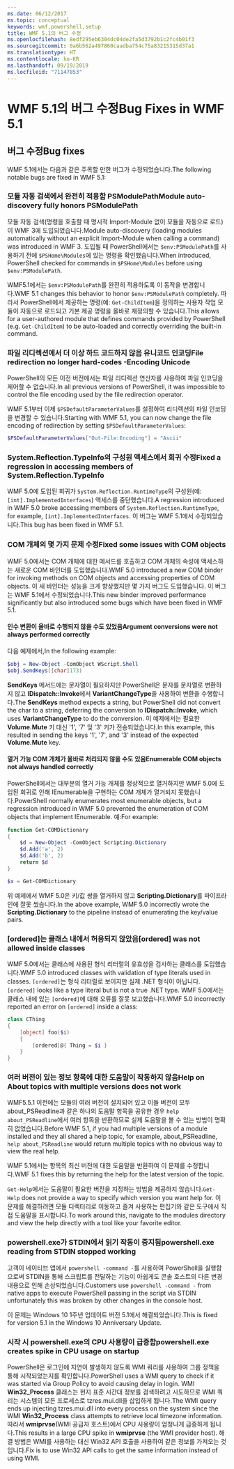 ```yaml
---
ms.date: 06/12/2017
ms.topic: conceptual
keywords: wmf,powershell,setup
title: WMF 5.1의 버그 수정
ms.openlocfilehash: 8edf295eb6304dc04de2fa5d3792b1c2fc4b01f3
ms.sourcegitcommit: 0a6b562a497860caadba754c75a83215315d37a1
ms.translationtype: HT
ms.contentlocale: ko-KR
ms.lasthandoff: 09/19/2019
ms.locfileid: "71147853"
---
```

# <a name="bug-fixes-in-wmf-51"></a><span data-ttu-id="15d25-103">WMF 5.1의 버그 수정</span><span class="sxs-lookup"><span data-stu-id="15d25-103">Bug Fixes in WMF 5.1</span></span>

## <a name="bug-fixes"></a><span data-ttu-id="15d25-104">버그 수정</span><span class="sxs-lookup"><span data-stu-id="15d25-104">Bug fixes</span></span>

<span data-ttu-id="15d25-105">WMF 5.1에서는 다음과 같은 주목할 만한 버그가 수정되었습니다.</span><span class="sxs-lookup"><span data-stu-id="15d25-105">The following notable bugs are fixed in WMF 5.1:</span></span>

### <a name="module-auto-discovery-fully-honors-psmodulepath"></a><span data-ttu-id="15d25-106">모듈 자동 검색에서 완전히 적용함 PSModulePath</span><span class="sxs-lookup"><span data-stu-id="15d25-106">Module auto-discovery fully honors PSModulePath</span></span>

<span data-ttu-id="15d25-107">모듈 자동 검색(명령을 호출할 때 명시적 Import-Module 없이 모듈을 자동으로 로드)이 WMF 3에 도입되었습니다.</span><span class="sxs-lookup"><span data-stu-id="15d25-107">Module auto-discovery (loading modules automatically without an explicit Import-Module when calling a command) was introduced in WMF 3.</span></span> <span data-ttu-id="15d25-108">도입될 때 PowerShell에서는 `$env:PSModulePath`를 사용하기 전에 `$PSHome\Modules`에 있는 명령을 확인했습니다.</span><span class="sxs-lookup"><span data-stu-id="15d25-108">When introduced, PowerShell checked for commands in `$PSHome\Modules` before using `$env:PSModulePath`.</span></span>

<span data-ttu-id="15d25-109">WMF5.1에서는 `$env:PSModulePath`를 완전히 적용하도록 이 동작을 변경합니다.</span><span class="sxs-lookup"><span data-stu-id="15d25-109">WMF 5.1 changes this behavior to honor `$env:PSModulePath` completely.</span></span> <span data-ttu-id="15d25-110">따라서 PowerShell에서 제공하는 명령(예: `Get-ChildItem`)을 정의하는 사용자 작업 모듈이 자동으로 로드되고 기본 제공 명령을 올바로 재정의할 수 있습니다.</span><span class="sxs-lookup"><span data-stu-id="15d25-110">This allows for a user-authored module that defines commands provided by PowerShell (e.g. `Get-ChildItem`) to be auto-loaded and correctly overriding the built-in command.</span></span>

### <a name="file-redirection-no-longer-hard-codes--encoding-unicode"></a><span data-ttu-id="15d25-111">파일 리디렉션에서 더 이상 하드 코드하지 않음 유니코드 인코딩</span><span class="sxs-lookup"><span data-stu-id="15d25-111">File redirection no longer hard-codes -Encoding Unicode</span></span>

<span data-ttu-id="15d25-112">PowerShell의 모든 이전 버전에서는 파일 리디렉션 연산자를 사용하여 파일 인코딩을 제어할 수 없습니다.</span><span class="sxs-lookup"><span data-stu-id="15d25-112">In all previous versions of PowerShell, it was impossible to control the file encoding used by the file redirection operator.</span></span>

<span data-ttu-id="15d25-113">WMF 5.1부터 이제 `$PSDefaultParameterValues`를 설정하여 리디렉션의 파일 인코딩을 변경할 수 있습니다.</span><span class="sxs-lookup"><span data-stu-id="15d25-113">Starting with WMF 5.1, you can now change the file encoding of redirection by setting `$PSDefaultParameterValues`:</span></span>

```powershell
$PSDefaultParameterValues["Out-File:Encoding"] = "Ascii"
```

### <a name="fixed-a-regression-in-accessing-members-of-systemreflectiontypeinfo"></a><span data-ttu-id="15d25-114">System.Reflection.TypeInfo의 구성원 액세스에서 회귀 수정</span><span class="sxs-lookup"><span data-stu-id="15d25-114">Fixed a regression in accessing members of System.Reflection.TypeInfo</span></span>

<span data-ttu-id="15d25-115">WMF 5.0에 도입된 회귀가 `System.Reflection.RuntimeType`의 구성원(예: `[int].ImplementedInterfaces`) 액세스를 중단했습니다.</span><span class="sxs-lookup"><span data-stu-id="15d25-115">A regression introduced in WMF 5.0 broke accessing members of `System.Reflection.RuntimeType`, for example, `[int].ImplementedInterfaces`.</span></span> <span data-ttu-id="15d25-116">이 버그는 WMF 5.1에서 수정되었습니다.</span><span class="sxs-lookup"><span data-stu-id="15d25-116">This bug has been fixed in WMF 5.1.</span></span>

### <a name="fixed-some-issues-with-com-objects"></a><span data-ttu-id="15d25-117">COM 개체의 몇 가지 문제 수정</span><span class="sxs-lookup"><span data-stu-id="15d25-117">Fixed some issues with COM objects</span></span>

<span data-ttu-id="15d25-118">WMF 5.0에서는 COM 개체에 대한 메서드를 호출하고 COM 개체의 속성에 액세스하는 새로운 COM 바인더를 도입했습니다.</span><span class="sxs-lookup"><span data-stu-id="15d25-118">WMF 5.0 introduced a new COM binder for invoking methods on COM objects and accessing properties of COM objects.</span></span> <span data-ttu-id="15d25-119">이 새 바인더는 성능을 크게 향상했지만 몇 가지 버그도 도입했습니다. 이 버그는 WMF 5.1에서 수정되었습니다.</span><span class="sxs-lookup"><span data-stu-id="15d25-119">This new binder improved performance significantly but also introduced some bugs which have been fixed in WMF 5.1.</span></span>

#### <a name="argument-conversions-were-not-always-performed-correctly"></a><span data-ttu-id="15d25-120">인수 변환이 올바로 수행되지 않을 수도 있었음</span><span class="sxs-lookup"><span data-stu-id="15d25-120">Argument conversions were not always performed correctly</span></span>

<span data-ttu-id="15d25-121">다음 예제에서,</span><span class="sxs-lookup"><span data-stu-id="15d25-121">In the following example:</span></span>

```powershell
$obj = New-Object -ComObject WScript.Shell
$obj.SendKeys([char]173)
```

<span data-ttu-id="15d25-122">**SendKeys** 메서드에는 문자열이 필요하지만 PowerShell은 문자를 문자열로 변환하지 않고 **IDispatch::Invoke**에서 **VariantChangeType**을 사용하여 변환을 수행합니다.</span><span class="sxs-lookup"><span data-stu-id="15d25-122">The **SendKeys** method expects a string, but PowerShell did not convert the char to a string, deferring the conversion to **IDispatch::Invoke**, which uses **VariantChangeType** to do the conversion.</span></span> <span data-ttu-id="15d25-123">이 예제에서는 필요한 **Volume.Mute** 키 대신 '1', '7' 및 '3' 키가 전송되었습니다.</span><span class="sxs-lookup"><span data-stu-id="15d25-123">In this example, this resulted in sending the keys '1', '7', and '3' instead of the expected **Volume.Mute** key.</span></span>

#### <a name="enumerable-com-objects-not-always-handled-correctly"></a><span data-ttu-id="15d25-124">열거 가능 COM 개체가 올바로 처리되지 않을 수도 있음</span><span class="sxs-lookup"><span data-stu-id="15d25-124">Enumerable COM objects not always handled correctly</span></span>

<span data-ttu-id="15d25-125">PowerShell에서는 대부분의 열거 가능 개체를 정상적으로 열거하지만 WMF 5.0에 도입된 회귀로 인해 IEnumerable을 구현하는 COM 개체가 열거되지 못했습니다.</span><span class="sxs-lookup"><span data-stu-id="15d25-125">PowerShell normally enumerates most enumerable objects, but a regression introduced in WMF 5.0 prevented the enumeration of COM objects that implement IEnumerable.</span></span> <span data-ttu-id="15d25-126">예:</span><span class="sxs-lookup"><span data-stu-id="15d25-126">For example:</span></span>

```powershell
function Get-COMDictionary
{
    $d = New-Object -ComObject Scripting.Dictionary
    $d.Add('a', 2)
    $d.Add('b', 2)
    return $d
}

$x = Get-COMDictionary
```

<span data-ttu-id="15d25-127">위 예제에서 WMF 5.0은 키/값 쌍을 열거하지 않고 **Scripting.Dictionary**를 파이프라인에 잘못 썼습니다.</span><span class="sxs-lookup"><span data-stu-id="15d25-127">In the above example, WMF 5.0 incorrectly wrote the **Scripting.Dictionary** to the pipeline instead of enumerating the key/value pairs.</span></span>

### <a name="ordered-was-not-allowed-inside-classes"></a><span data-ttu-id="15d25-128">[ordered]는 클래스 내에서 허용되지 않았음</span><span class="sxs-lookup"><span data-stu-id="15d25-128">[ordered] was not allowed inside classes</span></span>

<span data-ttu-id="15d25-129">WMF 5.0에서는 클래스에 사용된 형식 리터럴의 유효성을 검사하는 클래스를 도입했습니다.</span><span class="sxs-lookup"><span data-stu-id="15d25-129">WMF 5.0 introduced classes with validation of type literals used in classes.</span></span> <span data-ttu-id="15d25-130">`[ordered]`는 형식 리터럴로 보이지만 실제 .NET 형식이 아닙니다.</span><span class="sxs-lookup"><span data-stu-id="15d25-130">`[ordered]` looks like a type literal but is not a true .NET type.</span></span> <span data-ttu-id="15d25-131">WMF 5.0에서는 클래스 내에 있는 `[ordered]`에 대해 오류를 잘못 보고했습니다.</span><span class="sxs-lookup"><span data-stu-id="15d25-131">WMF 5.0 incorrectly reported an error on `[ordered]` inside a class:</span></span>

```powershell
class CThing
{
    [object] foo($i)
    {
        [ordered]@{ Thing = $i }
    }
}
```

### <a name="help-on-about-topics-with-multiple-versions-does-not-work"></a><span data-ttu-id="15d25-132">여러 버전이 있는 정보 항목에 대한 도움말이 작동하지 않음</span><span class="sxs-lookup"><span data-stu-id="15d25-132">Help on About topics with multiple versions does not work</span></span>

<span data-ttu-id="15d25-133">WMF5.5.1 이전에는 모듈의 여러 버전이 설치되어 있고 이들 버전이 모두 about_PSReadline과 같은 하나의 도움말 항목을 공유한 경우 `help about_PSReadline`에서 여러 항목을 반환하므로 실제 도움말을 볼 수 있는 방법이 명확히 없었습니다.</span><span class="sxs-lookup"><span data-stu-id="15d25-133">Before WMF 5.1, if you had multiple versions of a module installed and they all shared a help topic, for example, about_PSReadline, `help about_PSReadline` would return multiple topics with no obvious way to view the real help.</span></span>

<span data-ttu-id="15d25-134">WMF 5.1에서는 항목의 최신 버전에 대한 도움말을 반환하여 이 문제를 수정합니다.</span><span class="sxs-lookup"><span data-stu-id="15d25-134">WMF 5.1 fixes this by returning the help for the latest version of the topic.</span></span>

<span data-ttu-id="15d25-135">`Get-Help`에서는 도움말이 필요한 버전을 지정하는 방법을 제공하지 않습니다.</span><span class="sxs-lookup"><span data-stu-id="15d25-135">`Get-Help` does not provide a way to specify which version you want help for.</span></span> <span data-ttu-id="15d25-136">이 문제를 해결하려면 모듈 디렉터리로 이동하고 즐겨 사용하는 편집기와 같은 도구에서 직접 도움말을 표시합니다.</span><span class="sxs-lookup"><span data-stu-id="15d25-136">To work around this, navigate to the modules directory and view the help directly with a tool like your favorite editor.</span></span>

### <a name="powershellexe-reading-from-stdin-stopped-working"></a><span data-ttu-id="15d25-137">powershell.exe가 STDIN에서 읽기 작동이 중지됨</span><span class="sxs-lookup"><span data-stu-id="15d25-137">powershell.exe reading from STDIN stopped working</span></span>

<span data-ttu-id="15d25-138">고객이 네이티브 앱에서 `powershell -command -`를 사용하여 PowerShell을 실행함으로써 STDIN을 통해 스크립트를 전달하는 기능이 아쉽게도 콘솔 호스트의 다른 변경 내용으로 인해 손상되었습니다.</span><span class="sxs-lookup"><span data-stu-id="15d25-138">Customers use `powershell -command -` from native apps to execute PowerShell passing in the script via STDIN unfortunately this was broken by other changes in the console host.</span></span>

<span data-ttu-id="15d25-139">이 문제는 Windows 10 1주년 업데이트 버전 5.1에서 해결되었습니다.</span><span class="sxs-lookup"><span data-stu-id="15d25-139">This is fixed for version 5.1 in the Windows 10 Anniversary Update.</span></span>

### <a name="powershellexe-creates-spike-in-cpu-usage-on-startup"></a><span data-ttu-id="15d25-140">시작 시 powershell.exe의 CPU 사용량이 급증함</span><span class="sxs-lookup"><span data-stu-id="15d25-140">powershell.exe creates spike in CPU usage on startup</span></span>

<span data-ttu-id="15d25-141">PowerShell은 로그인에 지연이 발생하지 않도록 WMI 쿼리를 사용하여 그룹 정책을 통해 시작되었는지를 확인합니다.</span><span class="sxs-lookup"><span data-stu-id="15d25-141">PowerShell uses a WMI query to check if it was started via Group Policy to avoid causing delay in login.</span></span> <span data-ttu-id="15d25-142">WMI **Win32_Process** 클래스는 현지 표준 시간대 정보를 검색하려고 시도하므로 WMI 쿼리는 시스템의 모든 프로세스로 tzres.mui.dll을 삽입하게 됩니다.</span><span class="sxs-lookup"><span data-stu-id="15d25-142">The WMI query ends up injecting tzres.mui.dll into every process on the system since the WMI **Win32_Process** class attempts to retrieve local timezone information.</span></span> <span data-ttu-id="15d25-143">따라서 **wmiprvse**(WMI 공급자 호스트)에서 CPU 사용량이 엄청나게 급증하게 됩니다.</span><span class="sxs-lookup"><span data-stu-id="15d25-143">This results in a large CPU spike in **wmiprvse** (the WMI provider host).</span></span> <span data-ttu-id="15d25-144">해결 방법은 WMI를 사용하는 대신 Win32 API 호출을 사용하여 같은 정보를 가져오는 것입니다.</span><span class="sxs-lookup"><span data-stu-id="15d25-144">Fix is to use Win32 API calls to get the same information instead of using WMI.</span></span>
